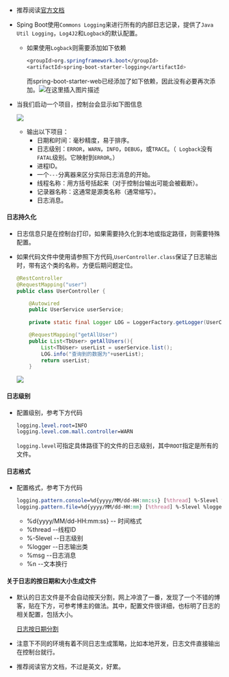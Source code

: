   - 推荐阅读[官方文档](https://docs.spring.io/spring-boot/docs/current/reference/html/spring-boot-features.html#boot-features-logging)

  - Sping Boot使用`Commons Logging`来进行所有的内部日志记录，提供了`Java Util Logging`，`Log4J2`和`Logback`的默认配置。

      - 如果使用`Logback`则需要添加如下依赖

        ```css
        <groupId>org.springframework.boot</groupId>
        <artifactId>spring-boot-starter-logging</artifactId>
        ```
        而spring-boot-starter-web已经添加了如下依赖，因此没有必要再次添加。![在这里插入图片描述](https://img-blog.csdnimg.cn/20200221221335256.png)

- 当我们启动一个项目，控制台会显示如下图信息

     ![](https://img-blog.csdnimg.cn/2020022122183448.png)
     
    - 输出以下项目：
      - 日期和时间：毫秒精度，易于排序。
      - 日志级别：`ERROR`，`WARN`，`INFO`，`DEBUG`，或`TRACE`。（` Logback`没有`FATAL`级别。它映射到`ERROR`。）
      - 进程ID。
      - 一个`---`分离器来区分实际日志消息的开始。
      - 线程名称：用方括号括起来（对于控制台输出可能会被截断）。
      - 记录器名称：这通常是源类名称（通常缩写）。
      - 日志消息。

#### 日志持久化

- 日志信息只是在控制台打印，如果需要持久化到本地或指定路径，则需要特殊配置。



- 如果代码文件中使用请参照下方代码,`UserController.class`保证了日志输出时，带有这个类的名称，方便后期问题定位。

  ```java
  @RestController
  @RequestMapping("user")
  public class UserController {
  
      @Autowired
      public UserService userService;
  	
      private static final Logger LOG = LoggerFactory.getLogger(UserController.class);
  
      @RequestMapping("getAllUser")
      public List<TbUser> getAllUsers(){
          List<TbUser> userList = userService.list();
          LOG.info("查询到的数据为"+userList);
          return userList;
      }
  ```

  ![](https://img-blog.csdnimg.cn/20200221223553229.png)



#### 日志级别

- 配置级别，参考下方代码

  ```css
  logging.level.root=INFO
  logging.level.com.mall.controller=WARN
  ```

  `logging.level`可指定具体路径下的文件的日志级别，其中`ROOT`指定是所有的文件。

#### 日志格式

- 配置格式，参考下方代码

  ```css
  logging.pattern.console=%d{yyyy/MM/dd-HH:mm:ss} [%thread] %-5level %logger- %msg%n 
  logging.pattern.file=%d{yyyy/MM/dd-HH:mm} [%thread] %-5level %logger- %msg%n
  ```

  - %d{yyyy/MM/dd-HH:mm:ss}   -- 时间格式
  - %thread --线程ID
  - %-5level --日志级别
  - %logger --日志输出类
  - %msg --日志消息
  - %n --文本换行

#### 关于日志的按日期和大小生成文件

- 默认的日志文件是不会自动按天分割，网上冲浪了一番，发现了一个不错的博客，贴在下方，可参考博主的做法。其中，配置文件很详细，也标明了日志的相关配置，包括大小。

  [日志按日期分割](https://blog.csdn.net/qq_33337927/article/details/90902162)

- 注意下不同的环境有着不同日志生成策略，比如本地开发，日志文件直接输出在控制台就行。

- 推荐阅读官方文档，不过是英文，好累。

